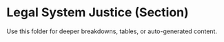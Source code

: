 # Legal System Justice (Section)

Use this folder for deeper breakdowns, tables, or auto-generated content.

